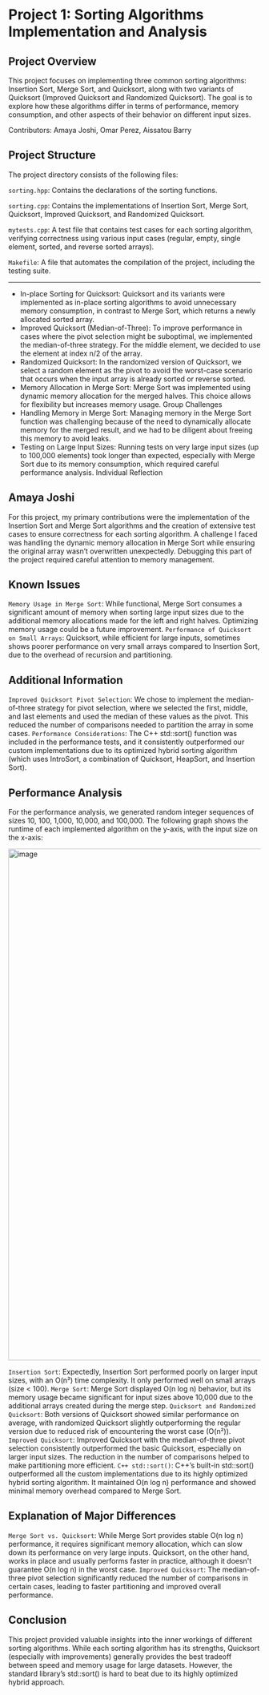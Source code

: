 # Project 1: Sorting Algorithms Implementation and Analysis

## Project Overview

This project focuses on implementing three common sorting algorithms: Insertion Sort, Merge Sort, and Quicksort, along with two variants of Quicksort (Improved Quicksort and Randomized Quicksort). The goal is to explore how these algorithms differ in terms of performance, memory consumption, and other aspects of their behavior on different input sizes.

Contributors: Amaya Joshi, Omar Perez, Aissatou Barry

## Project Structure

The project directory consists of the following files:

`sorting.hpp`: Contains the declarations of the sorting functions.

`sorting.cpp`: Contains the implementations of Insertion Sort, Merge Sort, Quicksort, Improved Quicksort, and Randomized Quicksort.

`mytests.cpp`: A test file that contains test cases for each sorting algorithm, verifying correctness using various input cases (regular, empty, single element, sorted, and reverse sorted arrays).

`Makefile`: A file that automates the compilation of the project, including the testing suite.

----------------------------------------------------------

- In-place Sorting for Quicksort: Quicksort and its variants were implemented as in-place sorting algorithms to avoid unnecessary memory consumption, in contrast to Merge Sort, which returns a newly allocated sorted array.
- Improved Quicksort (Median-of-Three): To improve performance in cases where the pivot selection might be suboptimal, we implemented the median-of-three strategy. For the middle element, we decided to use the element at index n/2 of the array.
- Randomized Quicksort: In the randomized version of Quicksort, we select a random element as the pivot to avoid the worst-case scenario that occurs when the input array is already sorted or reverse sorted.
- Memory Allocation in Merge Sort: Merge Sort was implemented using dynamic memory allocation for the merged halves. This choice allows for flexibility but increases memory usage.
Group Challenges
- Handling Memory in Merge Sort: Managing memory in the Merge Sort function was challenging because of the need to dynamically allocate memory for the merged result, and we had to be diligent about freeing this memory to avoid leaks.
- Testing on Large Input Sizes: Running tests on very large input sizes (up to 100,000 elements) took longer than expected, especially with Merge Sort due to its memory consumption, which required careful performance analysis.
Individual Reflection

## Amaya Joshi
For this project, my primary contributions were the implementation of the Insertion Sort and Merge Sort algorithms and the creation of extensive test cases to ensure correctness for each sorting algorithm. A challenge I faced was handling the dynamic memory allocation in Merge Sort while ensuring the original array wasn’t overwritten unexpectedly. Debugging this part of the project required careful attention to memory management.

## Known Issues
`Memory Usage in Merge Sort`: While functional, Merge Sort consumes a significant amount of memory when sorting large input sizes due to the additional memory allocations made for the left and right halves. Optimizing memory usage could be a future improvement.
`Performance of Quicksort on Small Arrays`: Quicksort, while efficient for large inputs, sometimes shows poorer performance on very small arrays compared to Insertion Sort, due to the overhead of recursion and partitioning.

## Additional Information
`Improved Quicksort Pivot Selection`: We chose to implement the median-of-three strategy for pivot selection, where we selected the first, middle, and last elements and used the median of these values as the pivot. This reduced the number of comparisons needed to partition the array in some cases.
`Performance Considerations`: The C++ std::sort() function was included in the performance tests, and it consistently outperformed our custom implementations due to its optimized hybrid sorting algorithm (which uses IntroSort, a combination of Quicksort, HeapSort, and Insertion Sort).


## Performance Analysis
For the performance analysis, we generated random integer sequences of sizes 10, 100, 1,000, 10,000, and 100,000. The following graph shows the runtime of each implemented algorithm on the y-axis, with the input size on the x-axis:

<img width="1022" alt="image" src="https://github.com/user-attachments/assets/1c677f01-4115-4ea9-8420-c924eee343e0">

`Insertion Sort`: Expectedly, Insertion Sort performed poorly on larger input sizes, with an O(n²) time complexity. It only performed well on small arrays (size < 100).
`Merge Sort`: Merge Sort displayed O(n log n) behavior, but its memory usage became significant for input sizes above 10,000 due to the additional arrays created during the merge step.
`Quicksort and Randomized Quicksort`: Both versions of Quicksort showed similar performance on average, with randomized Quicksort slightly outperforming the regular version due to reduced risk of encountering the worst case (O(n²)).
`Improved Quicksort`: Improved Quicksort with the median-of-three pivot selection consistently outperformed the basic Quicksort, especially on larger input sizes. The reduction in the number of comparisons helped to make partitioning more efficient.
`C++ std::sort()`: C++’s built-in std::sort() outperformed all the custom implementations due to its highly optimized hybrid sorting algorithm. It maintained O(n log n) performance and showed minimal memory overhead compared to Merge Sort.

## Explanation of Major Differences
`Merge Sort vs. Quicksort`: While Merge Sort provides stable O(n log n) performance, it requires significant memory allocation, which can slow down its performance on very large inputs. Quicksort, on the other hand, works in place and usually performs faster in practice, although it doesn't guarantee O(n log n) in the worst case.
`Improved Quicksort`: The median-of-three pivot selection significantly reduced the number of comparisons in certain cases, leading to faster partitioning and improved overall performance.

## Conclusion

This project provided valuable insights into the inner workings of different sorting algorithms. While each sorting algorithm has its strengths, Quicksort (especially with improvements) generally provides the best tradeoff between speed and memory usage for large datasets. However, the standard library’s std::sort() is hard to beat due to its highly optimized hybrid approach.
